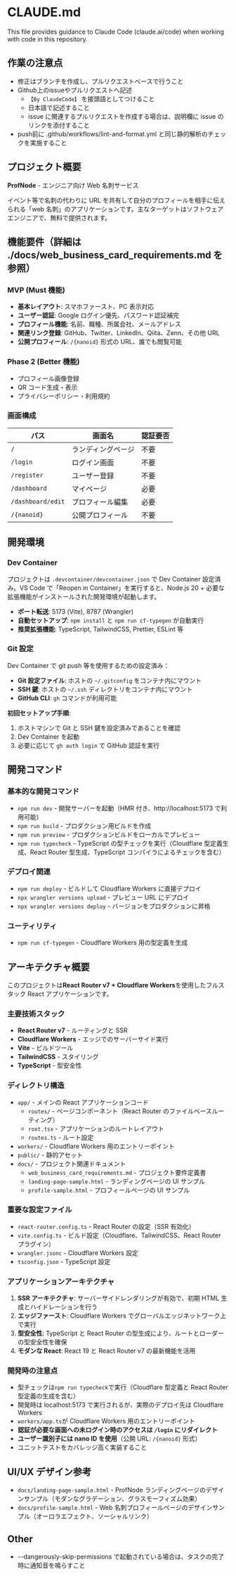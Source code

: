 # CLAUDE.md

This file provides guidance to Claude Code (claude.ai/code) when working with code in this repository.

## 作業の注意点

- 修正はブランチを作成し、プルリクエストべースで行うこと
- Github上のissueやプルリクエストへ記述
  - `【By ClaudeCode】` を接頭語としてつけること
  - 日本語で記述すること
  - issue に関連するプルリクエストを作成する場合は、説明欄に issue のリンクを添付すること
- push前に .github/workflows/lint-and-format.yml と同じ静的解析のチェックを実施すること

## プロジェクト概要

**ProfNode** - エンジニア向け Web 名刺サービス

イベント等で名刺の代わりに URL を共有して自分のプロフィールを相手に伝えられる「web 名刺」のアプリケーションです。主なターゲットはソフトウェアエンジニアで、無料で提供されます。

## 機能要件（詳細は ./docs/web_business_card_requirements.md を参照）

### MVP (Must 機能)

- **基本レイアウト**: スマホファースト、PC 表示対応
- **ユーザー認証**: Google ログイン優先、パスワード認証補完
- **プロフィール機能**: 名前、職種、所属会社、メールアドレス
- **関連リンク登録**: GitHub、Twitter、LinkedIn、Qiita、Zenn、その他 URL
- **公開プロフィール**: `/{nanoid}` 形式の URL、誰でも閲覧可能

### Phase 2 (Better 機能)

- プロフィール画像登録
- QR コード生成・表示
- プライバシーポリシー・利用規約

### 画面構成

| パス              | 画面名             | 認証要否 |
| ----------------- | ------------------ | -------- |
| `/`               | ランディングページ | 不要     |
| `/login`          | ログイン画面       | 不要     |
| `/register`       | ユーザー登録       | 不要     |
| `/dashboard`      | マイページ         | 必要     |
| `/dashboard/edit` | プロフィール編集   | 必要     |
| `/{nanoid}`       | 公開プロフィール   | 不要     |

## 開発環境

### Dev Container

プロジェクトは `.devcontainer/devcontainer.json` で Dev Container 設定済み。VS Code で「Reopen in Container」を実行すると、Node.js 20 + 必要な拡張機能がインストールされた開発環境が起動します。

- **ポート転送**: 5173 (Vite), 8787 (Wrangler)
- **自動セットアップ**: `npm install` と `npm run cf-typegen` が自動実行
- **推奨拡張機能**: TypeScript, TailwindCSS, Prettier, ESLint 等

### Git 設定

Dev Container で git push 等を使用するための設定済み：

- **Git 設定ファイル**: ホストの `~/.gitconfig` をコンテナ内にマウント
- **SSH 鍵**: ホストの `~/.ssh` ディレクトリをコンテナ内にマウント
- **GitHub CLI**: `gh` コマンドが利用可能

**初回セットアップ手順**:

1. ホストマシンで Git と SSH 鍵を設定済みであることを確認
2. Dev Container を起動
3. 必要に応じて `gh auth login` で GitHub 認証を実行

## 開発コマンド

### 基本的な開発コマンド

- `npm run dev` - 開発サーバーを起動（HMR 付き、http://localhost:5173 で利用可能）
- `npm run build` - プロダクション用ビルドを作成
- `npm run preview` - プロダクションビルドをローカルでプレビュー
- `npm run typecheck` - TypeScript の型チェックを実行（Cloudflare 型定義生成、React Router 型生成、TypeScript コンパイラによるチェックを含む）

### デプロイ関連

- `npm run deploy` - ビルドして Cloudflare Workers に直接デプロイ
- `npx wrangler versions upload` - プレビュー URL にデプロイ
- `npx wrangler versions deploy` - バージョンをプロダクションに昇格

### ユーティリティ

- `npm run cf-typegen` - Cloudflare Workers 用の型定義を生成

## アーキテクチャ概要

このプロジェクトは**React Router v7 + Cloudflare Workers**を使用したフルスタック React アプリケーションです。

### 主要技術スタック

- **React Router v7** - ルーティングと SSR
- **Cloudflare Workers** - エッジでのサーバーサイド実行
- **Vite** - ビルドツール
- **TailwindCSS** - スタイリング
- **TypeScript** - 型安全性

### ディレクトリ構造

- `app/` - メインの React アプリケーションコード
  - `routes/` - ページコンポーネント（React Router のファイルベースルーティング）
  - `root.tsx` - アプリケーションのルートレイアウト
  - `routes.ts` - ルート設定
- `workers/` - Cloudflare Workers 用のエントリーポイント
- `public/` - 静的アセット
- `docs/` - プロジェクト関連ドキュメント
  - `web_business_card_requirements.md` - プロジェクト要件定義書
  - `landing-page-sample.html` - ランディングページの UI サンプル
  - `profile-sample.html` - プロフィールページの UI サンプル

### 重要な設定ファイル

- `react-router.config.ts` - React Router の設定（SSR 有効化）
- `vite.config.ts` - ビルド設定（Cloudflare、TailwindCSS、React Router プラグイン）
- `wrangler.jsonc` - Cloudflare Workers 設定
- `tsconfig.json` - TypeScript 設定

### アプリケーションアーキテクチャ

1. **SSR アーキテクチャ**: サーバーサイドレンダリングが有効で、初期 HTML 生成とハイドレーションを行う
2. **エッジファースト**: Cloudflare Workers でグローバルエッジネットワーク上で実行
3. **型安全性**: TypeScript と React Router の型生成により、ルートとローダーの型安全性を確保
4. **モダンな React**: React 19 と React Router v7 の最新機能を活用

### 開発時の注意点

- 型チェックは`npm run typecheck`で実行（Cloudflare 型定義と React Router 型定義の生成を含む）
- 開発時は localhost:5173 で実行されるが、実際のデプロイ先は Cloudflare Workers
- `workers/app.ts`が Cloudflare Workers 用のエントリーポイント
- **認証が必要な画面への未ログイン時のアクセスは `/login` にリダイレクト**
- **ユーザー識別子には nano ID を使用**（公開 URL: `/{nanoid}` 形式）
- ユニットテストをカバレッジ高く実装すること

## UI/UX デザイン参考

- `docs/landing-page-sample.html` - ProfNode ランディングページのデザインサンプル（モダンなグラデーション、グラスモーフィズム効果）
- `docs/profile-sample.html` - Web 名刺プロフィールページのデザインサンプル（オーロラエフェクト、ソーシャルリンク）

## Other

- --dangerously-skip-permissions で起動されている場合は、タスクの完了時に通知音を鳴らすこと
